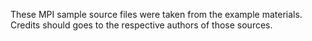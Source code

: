 These MPI sample source files were taken from the example materials. Credits should goes to the respective authors of those sources.
